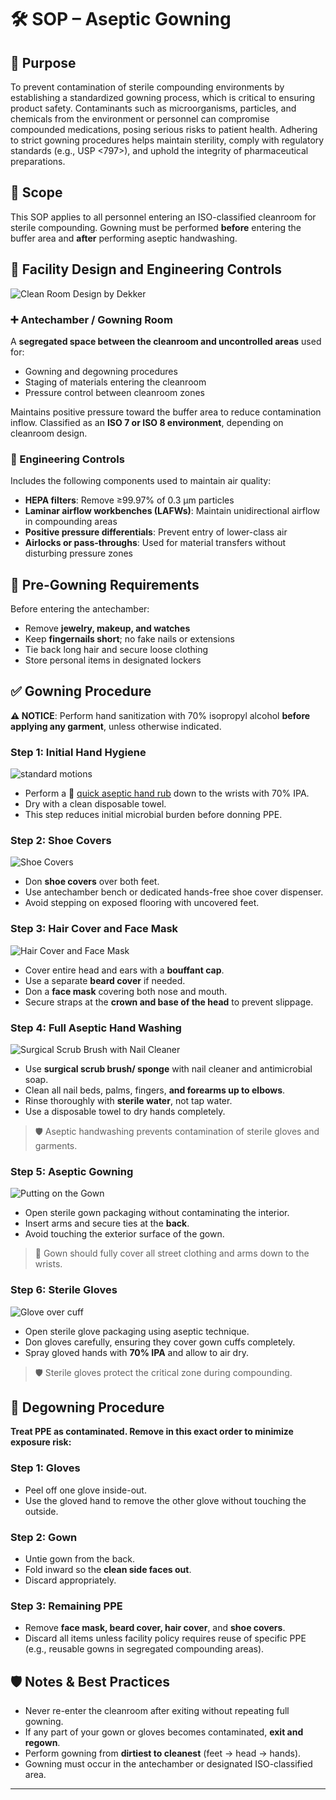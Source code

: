# 🛠️ SOP – Aseptic Gowning

## 🔑 Purpose

To prevent contamination of sterile compounding environments by establishing a standardized gowning process, which is critical to ensuring product safety. Contaminants such as microorganisms, particles, and chemicals from the environment or personnel can compromise compounded medications, posing serious risks to patient health. Adhering to strict gowning procedures helps maintain sterility, comply with regulatory standards (e.g., USP <797>), and uphold the integrity of pharmaceutical preparations.

## 🔗 Scope

This SOP applies to all personnel entering an ISO-classified cleanroom for sterile compounding. Gowning must be performed **before** entering the buffer area and **after** performing aseptic handwashing.

## 🧱 Facility Design and Engineering Controls

![Clean Room Design by Dekker](./clean_room_design.png)

### ➕ Antechamber / Gowning Room

A **segregated space between the cleanroom and uncontrolled areas** used for:

- Gowning and degowning procedures
- Staging of materials entering the cleanroom
- Pressure control between cleanroom zones

Maintains positive pressure toward the buffer area to reduce contamination inflow. Classified as an **ISO 7 or ISO 8 environment**, depending on cleanroom design.

### 🔧 Engineering Controls

Includes the following components used to maintain air quality:

- **HEPA filters**: Remove ≥99.97% of 0.3 μm particles
- **Laminar airflow workbenches (LAFWs)**: Maintain unidirectional airflow in compounding areas
- **Positive pressure differentials**: Prevent entry of lower-class air
- **Airlocks or pass-throughs**: Used for material transfers without disturbing pressure zones

## 🧼 Pre-Gowning Requirements

Before entering the antechamber:

- Remove **jewelry, makeup, and watches**
- Keep **fingernails short**; no fake nails or extensions
- Tie back long hair and secure loose clothing
- Store personal items in designated lockers

## ✅ Gowning Procedure

**⚠️ NOTICE**: Perform hand sanitization with 70% isopropyl alcohol **before applying any garment**, unless otherwise indicated.

### Step 1: Initial Hand Hygiene

![standard motions](../handwashing/motions.png)

- Perform a 🔗 [quick aseptic hand rub](../handwashing/readme.md) down to the wrists with 70% IPA.
- Dry with a clean disposable towel.
- This step reduces initial microbial burden before donning PPE.

### Step 2: Shoe Covers

![Shoe Covers](./shoe_covers.PNG)

- Don **shoe covers** over both feet.
- Use antechamber bench or dedicated hands-free shoe cover dispenser.
- Avoid stepping on exposed flooring with uncovered feet.

### Step 3: Hair Cover and Face Mask

![Hair Cover and Face Mask](./head_cover.PNG)

- Cover entire head and ears with a **bouffant cap**.
- Use a separate **beard cover** if needed.
- Don a **face mask** covering both nose and mouth.
- Secure straps at the **crown and base of the head** to prevent slippage.

### Step 4: Full Aseptic Hand Washing

![Surgical Scrub Brush with Nail Cleaner](./nail_brush.PNG)

- Use **surgical scrub brush/ sponge** with nail cleaner and antimicrobial soap.
- Clean all nail beds, palms, fingers, **and forearms up to elbows**.
- Rinse thoroughly with **sterile water**, not tap water.
- Use a disposable towel to dry hands completely.

> 🛡️ Aseptic handwashing prevents contamination of sterile gloves and garments.

### Step 5: Aseptic Gowning

![Putting on the Gown](./gown.PNG)

- Open sterile gown packaging without contaminating the interior.
- Insert arms and secure ties at the **back**.
- Avoid touching the exterior surface of the gown.

> 📍 Gown should fully cover all street clothing and arms down to the wrists.

### Step 6: Sterile Gloves

![Glove over cuff](./glove.PNG)

- Open sterile glove packaging using aseptic technique.
- Don gloves carefully, ensuring they cover gown cuffs completely.
- Spray gloved hands with **70% IPA** and allow to air dry.

> 🛡️ Sterile gloves protect the critical zone during compounding.

## 🔁 Degowning Procedure

**Treat PPE as contaminated. Remove in this exact order to minimize exposure risk:**

### Step 1: Gloves

- Peel off one glove inside-out.
- Use the gloved hand to remove the other glove without touching the outside.

### Step 2: Gown

- Untie gown from the back.
- Fold inward so the **clean side faces out**.
- Discard appropriately.

### Step 3: Remaining PPE

- Remove **face mask, beard cover, hair cover**, and **shoe covers**.
- Discard all items unless facility policy requires reuse of specific PPE (e.g., reusable gowns in segregated compounding areas).

## 🛡️ Notes & Best Practices

- Never re-enter the cleanroom after exiting without repeating full gowning.
- If any part of your gown or gloves becomes contaminated, **exit and regown**.
- Perform gowning from **dirtiest to cleanest** (feet → head → hands).
- Gowning must occur in the antechamber or designated ISO-classified area.

---
